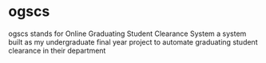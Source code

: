 # ogscs
ogscs stands for Online Graduating Student Clearance System a system built as my undergraduate final year project to automate graduating student clearance in their department
